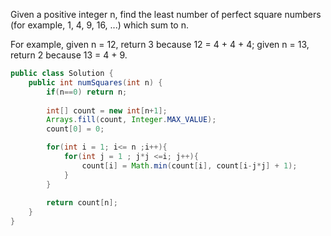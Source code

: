 Given a positive integer n, find the least number of perfect square numbers (for example, 1, 4, 9, 16, ...) which sum to n.

For example, given n = 12, return 3 because 12 = 4 + 4 + 4; given n = 13, return 2 because 13 = 4 + 9.



```java
public class Solution {
    public int numSquares(int n) {
        if(n==0) return n;
        
        int[] count = new int[n+1];
        Arrays.fill(count, Integer.MAX_VALUE);
        count[0] = 0;

        for(int i = 1; i<= n ;i++){
            for(int j = 1 ; j*j <=i; j++){
                count[i] = Math.min(count[i], count[i-j*j] + 1);
            }
        }
        
        return count[n];
    }
}
```

